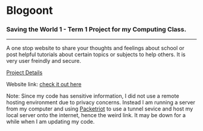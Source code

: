 # Blogoont
### Saving the World 1 - Term 1 Project for my Computing Class.
---------------

A one stop website to share your thoughts and feelings about school or post helpful tutorials about certain topics or subjects to help others. It is very user freindly and secure.

[Project Details](https://docs.google.com/document/d/1D4Daka6xcuZB8Wg_MbTXhbfrMkL9DZG11iMpqvgu2Dg/edit)

Website link: [check it out here](https://wizardly-water-19056.pktriot.net/)

Note: Since my code has sensitive information, I did not use a remote hosting environment due to privacy concerns. Instead I am running a server from my computer and using [Packetriot](https://packetriot.com/) to use a tunnel sevice and host my local server onto the internet, hence the weird link. It may be down for a while when I am updating my code.